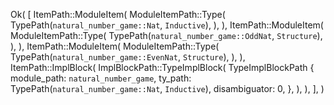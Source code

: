 Ok(
    [
        ItemPath::ModuleItem(
            ModuleItemPath::Type(
                TypePath(`natural_number_game::Nat`, `Inductive`),
            ),
        ),
        ItemPath::ModuleItem(
            ModuleItemPath::Type(
                TypePath(`natural_number_game::OddNat`, `Structure`),
            ),
        ),
        ItemPath::ModuleItem(
            ModuleItemPath::Type(
                TypePath(`natural_number_game::EvenNat`, `Structure`),
            ),
        ),
        ItemPath::ImplBlock(
            ImplBlockPath::TypeImplBlock(
                TypeImplBlockPath {
                    module_path: `natural_number_game`,
                    ty_path: TypePath(`natural_number_game::Nat`, `Inductive`),
                    disambiguator: 0,
                },
            ),
        ),
    ],
)